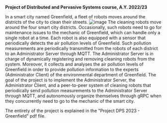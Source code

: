 **Project of Distributed and Pervasive Systems course, A.Y. 2022/23**

In a smart city named Greenfield, a fleet of robots moves around the districts of the city to clean their streets.
![image](https://github.com/sofiagavanelli/Greenfield2023/assets/49269518/862094a7-0d06-4b8a-aafd-26558633e751)
The cleaning robots move around the four smart city districts. Occasionally, such robots need to go for maintenance issues to the mechanic of Greenfield, which can handle only a single robot at a time. Each robot is also equipped with a sensor that periodically detects the air pollution levels of Greenfield.
Such pollution measurements are periodically transmitted from the robots of each district to an Administrator Server through MQTT. The Administrator Server is in charge of dynamically registering and removing cleaning robots from the system. Moreover, it collects and analyses the air pollution levels of Greenfield in order to provide pollution information to the experts (Administrator Client) of the environmental department of Greenfield.
The goal of the project is to implement the Administrator Server, the Administrator Client, and a peer-to-peer system of cleaning robots that periodically send pollution measurements to the Administrator Server through MQTT, and autonomously organize themselves through gRPC when they concurrently need to go to the mechanic of the smart city.

The entirety of the project is explained in the "Project DPS 2023 - Greenfield" pdf file.
